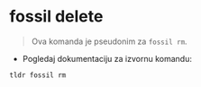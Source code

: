 # fossil delete

> Ova komanda je pseudonim za `fossil rm`.

- Pogledaj dokumentaciju za izvornu komandu:

`tldr fossil rm`
